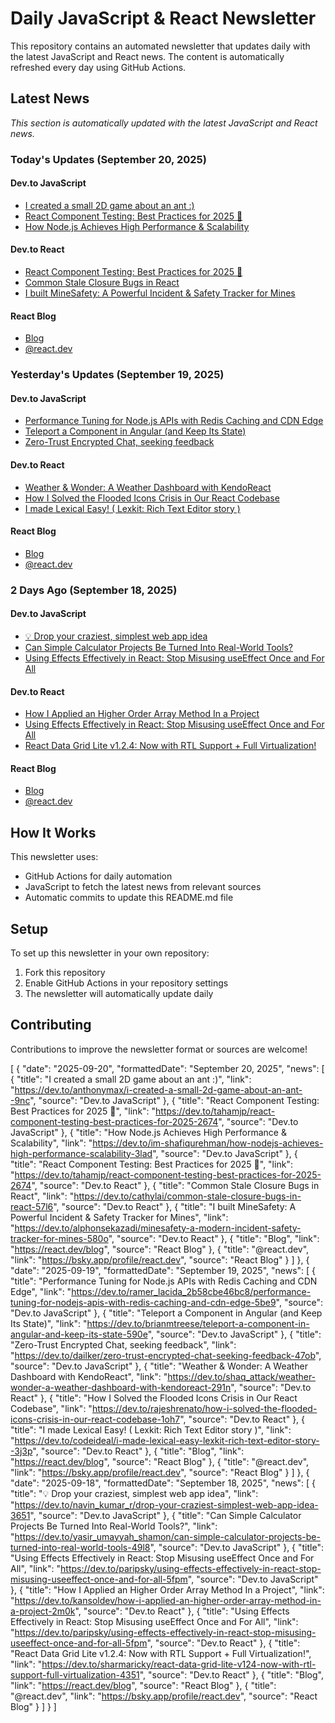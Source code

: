# Daily JavaScript & React Newsletter

This repository contains an automated newsletter that updates daily with the latest JavaScript and React news. The content is automatically refreshed every day using GitHub Actions.

## Latest News

*This section is automatically updated with the latest JavaScript and React news.*

### Today's Updates (September 20, 2025)

#### Dev.to JavaScript

- [I created a small 2D game about an ant :)](https://dev.to/anthonymax/i-created-a-small-2d-game-about-an-ant--9nc)
- [React Component Testing: Best Practices for 2025 🧪](https://dev.to/tahamjp/react-component-testing-best-practices-for-2025-2674)
- [How Node.js Achieves High Performance & Scalability](https://dev.to/im-shafiqurehman/how-nodejs-achieves-high-performance-scalability-3lad)

#### Dev.to React

- [React Component Testing: Best Practices for 2025 🧪](https://dev.to/tahamjp/react-component-testing-best-practices-for-2025-2674)
- [Common Stale Closure Bugs in React](https://dev.to/cathylai/common-stale-closure-bugs-in-react-57l6)
- [I built MineSafety: A Powerful Incident & Safety Tracker for Mines](https://dev.to/alphonsekazadi/minesafety-a-modern-incident-safety-tracker-for-mines-580o)

#### React Blog

- [Blog](https://react.dev/blog)
- [@react.dev](https://bsky.app/profile/react.dev)

### Yesterday's Updates (September 19, 2025)

#### Dev.to JavaScript

- [Performance Tuning for Node.js APIs with Redis Caching and CDN Edge](https://dev.to/ramer_lacida_2b58cbe46bc8/performance-tuning-for-nodejs-apis-with-redis-caching-and-cdn-edge-5be9)
- [Teleport a Component in Angular (and Keep Its State)](https://dev.to/brianmtreese/teleport-a-component-in-angular-and-keep-its-state-590e)
- [Zero-Trust Encrypted Chat, seeking feedback](https://dev.to/dailker/zero-trust-encrypted-chat-seeking-feedback-47ob)

#### Dev.to React

- [Weather & Wonder: A Weather Dashboard with KendoReact](https://dev.to/shaq_attack/weather-wonder-a-weather-dashboard-with-kendoreact-291n)
- [How I Solved the Flooded Icons Crisis in Our React Codebase](https://dev.to/rajeshrenato/how-i-solved-the-flooded-icons-crisis-in-our-react-codebase-1oh7)
- [I made Lexical Easy! ( Lexkit: Rich Text Editor story )](https://dev.to/codeideal/i-made-lexical-easy-lexkit-rich-text-editor-story--3j3p)

#### React Blog

- [Blog](https://react.dev/blog)
- [@react.dev](https://bsky.app/profile/react.dev)

### 2 Days Ago (September 18, 2025)

#### Dev.to JavaScript

- [💡 Drop your craziest, simplest web app idea](https://dev.to/navin_kumar_r/drop-your-craziest-simplest-web-app-idea-3651)
- [Can Simple Calculator Projects Be Turned Into Real-World Tools?](https://dev.to/yasir_umayyah_shamon/can-simple-calculator-projects-be-turned-into-real-world-tools-49l8)
- [Using Effects Effectively in React: Stop Misusing useEffect Once and For All](https://dev.to/paripsky/using-effects-effectively-in-react-stop-misusing-useeffect-once-and-for-all-5fpm)

#### Dev.to React

- [How I Applied an Higher Order Array Method In a Project](https://dev.to/kansoldev/how-i-applied-an-higher-order-array-method-in-a-project-2m0k)
- [Using Effects Effectively in React: Stop Misusing useEffect Once and For All](https://dev.to/paripsky/using-effects-effectively-in-react-stop-misusing-useeffect-once-and-for-all-5fpm)
- [React Data Grid Lite v1.2.4: Now with RTL Support + Full Virtualization!](https://dev.to/sharmaricky/react-data-grid-lite-v124-now-with-rtl-support-full-virtualization-4351)

#### React Blog

- [Blog](https://react.dev/blog)
- [@react.dev](https://bsky.app/profile/react.dev)

## How It Works

This newsletter uses:
- GitHub Actions for daily automation
- JavaScript to fetch the latest news from relevant sources
- Automatic commits to update this README.md file

## Setup

To set up this newsletter in your own repository:

1. Fork this repository
2. Enable GitHub Actions in your repository settings
3. The newsletter will automatically update daily

## Contributing

Contributions to improve the newsletter format or sources are welcome!

<!-- NEWS_DATA_START -->
[
  {
    "date": "2025-09-20",
    "formattedDate": "September 20, 2025",
    "news": [
      {
        "title": "I created a small 2D game about an ant :)",
        "link": "https://dev.to/anthonymax/i-created-a-small-2d-game-about-an-ant--9nc",
        "source": "Dev.to JavaScript"
      },
      {
        "title": "React Component Testing: Best Practices for 2025 🧪",
        "link": "https://dev.to/tahamjp/react-component-testing-best-practices-for-2025-2674",
        "source": "Dev.to JavaScript"
      },
      {
        "title": "How Node.js Achieves High Performance & Scalability",
        "link": "https://dev.to/im-shafiqurehman/how-nodejs-achieves-high-performance-scalability-3lad",
        "source": "Dev.to JavaScript"
      },
      {
        "title": "React Component Testing: Best Practices for 2025 🧪",
        "link": "https://dev.to/tahamjp/react-component-testing-best-practices-for-2025-2674",
        "source": "Dev.to React"
      },
      {
        "title": "Common Stale Closure Bugs in React",
        "link": "https://dev.to/cathylai/common-stale-closure-bugs-in-react-57l6",
        "source": "Dev.to React"
      },
      {
        "title": "I built MineSafety: A Powerful Incident & Safety Tracker for Mines",
        "link": "https://dev.to/alphonsekazadi/minesafety-a-modern-incident-safety-tracker-for-mines-580o",
        "source": "Dev.to React"
      },
      {
        "title": "Blog",
        "link": "https://react.dev/blog",
        "source": "React Blog"
      },
      {
        "title": "@react.dev",
        "link": "https://bsky.app/profile/react.dev",
        "source": "React Blog"
      }
    ]
  },
  {
    "date": "2025-09-19",
    "formattedDate": "September 19, 2025",
    "news": [
      {
        "title": "Performance Tuning for Node.js APIs with Redis Caching and CDN Edge",
        "link": "https://dev.to/ramer_lacida_2b58cbe46bc8/performance-tuning-for-nodejs-apis-with-redis-caching-and-cdn-edge-5be9",
        "source": "Dev.to JavaScript"
      },
      {
        "title": "Teleport a Component in Angular (and Keep Its State)",
        "link": "https://dev.to/brianmtreese/teleport-a-component-in-angular-and-keep-its-state-590e",
        "source": "Dev.to JavaScript"
      },
      {
        "title": "Zero-Trust Encrypted Chat, seeking feedback",
        "link": "https://dev.to/dailker/zero-trust-encrypted-chat-seeking-feedback-47ob",
        "source": "Dev.to JavaScript"
      },
      {
        "title": "Weather & Wonder: A Weather Dashboard with KendoReact",
        "link": "https://dev.to/shaq_attack/weather-wonder-a-weather-dashboard-with-kendoreact-291n",
        "source": "Dev.to React"
      },
      {
        "title": "How I Solved the Flooded Icons Crisis in Our React Codebase",
        "link": "https://dev.to/rajeshrenato/how-i-solved-the-flooded-icons-crisis-in-our-react-codebase-1oh7",
        "source": "Dev.to React"
      },
      {
        "title": "I made Lexical Easy! ( Lexkit: Rich Text Editor story )",
        "link": "https://dev.to/codeideal/i-made-lexical-easy-lexkit-rich-text-editor-story--3j3p",
        "source": "Dev.to React"
      },
      {
        "title": "Blog",
        "link": "https://react.dev/blog",
        "source": "React Blog"
      },
      {
        "title": "@react.dev",
        "link": "https://bsky.app/profile/react.dev",
        "source": "React Blog"
      }
    ]
  },
  {
    "date": "2025-09-18",
    "formattedDate": "September 18, 2025",
    "news": [
      {
        "title": "💡 Drop your craziest, simplest web app idea",
        "link": "https://dev.to/navin_kumar_r/drop-your-craziest-simplest-web-app-idea-3651",
        "source": "Dev.to JavaScript"
      },
      {
        "title": "Can Simple Calculator Projects Be Turned Into Real-World Tools?",
        "link": "https://dev.to/yasir_umayyah_shamon/can-simple-calculator-projects-be-turned-into-real-world-tools-49l8",
        "source": "Dev.to JavaScript"
      },
      {
        "title": "Using Effects Effectively in React: Stop Misusing useEffect Once and For All",
        "link": "https://dev.to/paripsky/using-effects-effectively-in-react-stop-misusing-useeffect-once-and-for-all-5fpm",
        "source": "Dev.to JavaScript"
      },
      {
        "title": "How I Applied an Higher Order Array Method In a Project",
        "link": "https://dev.to/kansoldev/how-i-applied-an-higher-order-array-method-in-a-project-2m0k",
        "source": "Dev.to React"
      },
      {
        "title": "Using Effects Effectively in React: Stop Misusing useEffect Once and For All",
        "link": "https://dev.to/paripsky/using-effects-effectively-in-react-stop-misusing-useeffect-once-and-for-all-5fpm",
        "source": "Dev.to React"
      },
      {
        "title": "React Data Grid Lite v1.2.4: Now with RTL Support + Full Virtualization!",
        "link": "https://dev.to/sharmaricky/react-data-grid-lite-v124-now-with-rtl-support-full-virtualization-4351",
        "source": "Dev.to React"
      },
      {
        "title": "Blog",
        "link": "https://react.dev/blog",
        "source": "React Blog"
      },
      {
        "title": "@react.dev",
        "link": "https://bsky.app/profile/react.dev",
        "source": "React Blog"
      }
    ]
  }
]
<!-- NEWS_DATA_END -->
